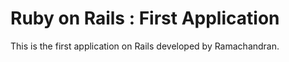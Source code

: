 # Ruby on Rails : First Application

This is the first application on Rails developed by Ramachandran.

